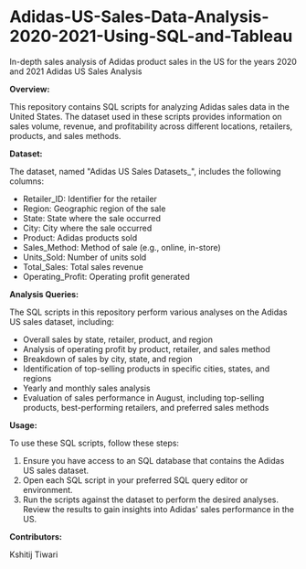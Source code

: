# Adidas-US-Sales-Data-Analysis-2020-2021-Using-SQL-and-Tableau
In-depth sales analysis of Adidas product sales in the US for the years 2020 and 2021
Adidas US Sales Analysis

**Overview:**

This repository contains SQL scripts for analyzing Adidas sales data in the United States. The dataset used in these scripts provides information on sales volume, revenue, and profitability across different locations, retailers, products, and sales methods.

**Dataset:**

The dataset, named "Adidas US Sales Datasets_", includes the following columns:

* Retailer_ID: Identifier for the retailer
* Region: Geographic region of the sale
* State: State where the sale occurred
* City: City where the sale occurred
* Product: Adidas products sold
* Sales_Method: Method of sale (e.g., online, in-store)
* Units_Sold: Number of units sold
* Total_Sales: Total sales revenue
* Operating_Profit: Operating profit generated

**Analysis Queries:**

The SQL scripts in this repository perform various analyses on the Adidas US sales dataset, including:

* Overall sales by state, retailer, product, and region
* Analysis of operating profit by product, retailer, and sales method
* Breakdown of sales by city, state, and region
* Identification of top-selling products in specific cities, states, and regions
* Yearly and monthly sales analysis
* Evaluation of sales performance in August, including top-selling products, best-performing retailers, and preferred sales methods

**Usage:**

To use these SQL scripts, follow these steps:

1. Ensure you have access to an SQL database that contains the Adidas US sales dataset.
2. Open each SQL script in your preferred SQL query editor or environment.
3. Run the scripts against the dataset to perform the desired analyses.
Review the results to gain insights into Adidas' sales performance in the US.

**Contributors:**

Kshitij Tiwari
